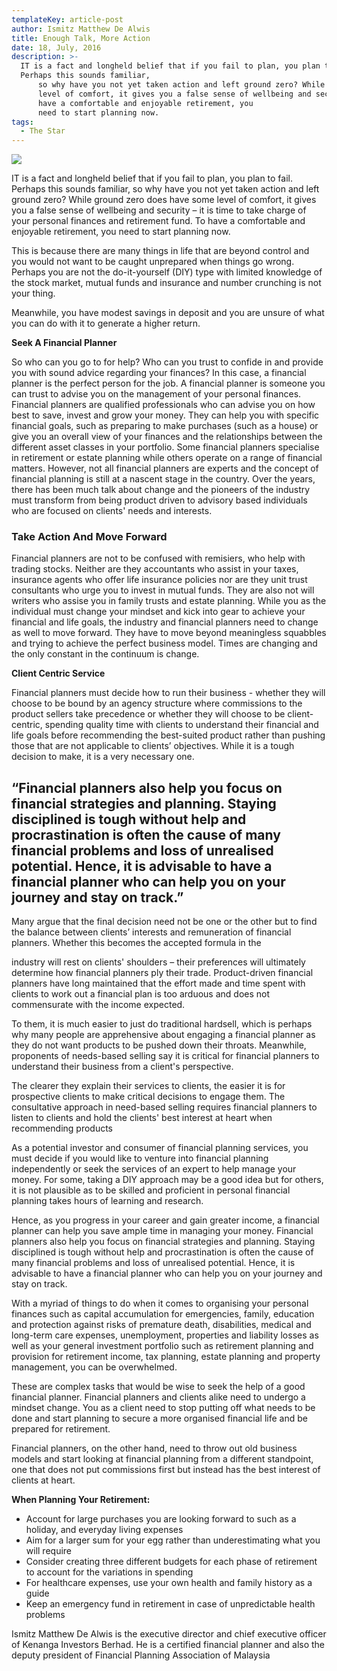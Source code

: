 ```yaml
---
templateKey: article-post
author: Ismitz Matthew De Alwis
title: Enough Talk, More Action
date: 18, July, 2016
description: >-
  IT is a fact and longheld belief that if you fail to plan, you plan to fail.
  Perhaps this sounds familiar,
      so why have you not yet taken action and left ground zero? While ground zero does have some
      level of comfort, it gives you a false sense of wellbeing and security – it is time to take charge of your personal finances and retirement fund. To
      have a comfortable and enjoyable retirement, you
      need to start planning now.
tags:
  - The Star
---
```

![](/img/2016-07-18-the-star-enough-talk-more-action.png)

<p>IT is a fact and longheld belief that if you fail to plan, you plan to fail. Perhaps this sounds familiar,
    so why have you not yet taken action and left ground zero? While ground zero does have some
    level of comfort, it gives you a false sense of wellbeing and security – it is time to take charge of your personal finances and retirement fund. To
    have a comfortable and enjoyable retirement, you
    need to start planning now. </p>

<p>This is because there are many things in life that
    are beyond control and you would not want to be
    caught unprepared when things go wrong. Perhaps
    you are not the do-it-yourself (DIY) type with limited
    knowledge of the stock market, mutual funds and
    insurance and number crunching is not your thing. </p>
  
<p>Meanwhile, you have modest savings in deposit
    and you are unsure of what you can do with it to
    generate a higher return. </p>

**Seek A Financial Planner</h3>**

<p>So who can you go to for help? Who can you trust to confide in and provide you with sound
    advice regarding your finances? In this case, a financial planner is the perfect person for the job.
    A financial planner is someone you can trust to advise you on the management of your personal
    finances. Financial planners are qualified professionals who can advise you on how best to save,
    invest and grow your money. They can help you with specific financial goals, such as preparing to
    make purchases (such as a house) or give you an overall view of your finances and the
    relationships between the different asset classes in your portfolio. Some financial planners specialise in retirement or estate planning while others operate on a range of financial matters.
    However, not all financial planners are experts and the concept of financial planning is still at a
    nascent stage in the country. Over the years, there has been much talk about change and the
    pioneers of the industry must transform from being product driven to advisory based individuals
    who are focused on clients' needs and interests.</p>

<h3>Take Action And Move Forward</h3>

<p>Financial planners are not to be confused with remisiers, who help with trading stocks. Neither
    are they accountants who assist in your taxes, insurance agents who offer life insurance policies
    nor are they unit trust consultants who urge you to invest in mutual funds. They are also not will
    writers who assise you in family trusts and estate planning. While you as the individual must
    change your mindset and kick into gear to achieve your financial and life goals, the industry and
    financial planners need to change as well to move forward. They have to move beyond
    meaningless squabbles and trying to achieve the perfect business model. Times are changing
    and the only constant in the continuum is change.</p>

**Client Centric Service</h3>**

<p>Financial planners must decide how to run their
    business - whether they will choose to be bound by an
    agency structure where commissions to the product
    sellers take precedence or whether they will choose to
    be client-centric, spending quality time with clients to
    understand their financial and life goals before
    recommending the best-suited product rather than
    pushing those that are not applicable to clients’
    objectives. While it is a tough decision to make, it is a
    very necessary one.</p>

<h2>“Financial planners also
    help you focus on financial
    strategies and planning.
    Staying disciplined is
    tough without help and
    procrastination is often the
    cause of many financial
    problems and loss of
    unrealised potential. Hence, it is advisable to
    have a financial planner
    who can help you on your
    journey and stay on track.”</h2>

<p>Many argue that the final decision need not be one or
    the other but to find the balance between clients’
    interests and remuneration of financial planners.
    Whether this becomes the accepted formula in the </p>

<p>industry will rest on clients' shoulders – their preferences will ultimately determine how financial
    planners ply their trade. Product-driven financial planners have long maintained that the effort
    made and time spent with clients to work out a financial plan is too arduous and does not
    commensurate with the income expected. </p>

<p>To them, it is much easier to just do traditional hardsell, which is perhaps why many people are
    apprehensive about engaging a financial planner as they do not want products to be pushed
    down their throats. Meanwhile, proponents of needs-based selling say it is critical for financial
    planners to understand their business from a client's perspective. </p>

<p>The clearer they explain their services to clients, the easier it is for prospective clients to make
    critical decisions to engage them. The consultative approach in need-based selling requires
    financial planners to listen to clients and hold the clients' best interest at heart when
    recommending products</p>

<p>As a potential investor and consumer of financial planning services, you must decide if you would
    like to venture into financial planning independently or seek the services of an expert to help
    manage your money. For some, taking a DIY approach may be a good idea but for others, it is
    not plausible as to be skilled and proficient in personal financial planning takes hours of learning
    and research. </p>

<p>Hence, as you progress in your career and gain greater income, a financial planner can help you
    save ample time in managing your money. Financial planners also help you focus on financial
    strategies and planning. Staying disciplined is tough without help and procrastination is often the
    cause of many financial problems and loss of unrealised potential. Hence, it is advisable to have
    a financial planner who can help you on your journey and stay on track.</p>

<p>With a myriad of things to do when it comes to organising your personal finances such as capital
    accumulation for emergencies, family, education and protection against risks of premature death,
    disabilities, medical and long-term care expenses, unemployment, properties and liability losses
    as well as your general investment portfolio such as retirement planning and provision for
    retirement income, tax planning, estate planning and property management, you can be
    overwhelmed.</p>

<p>These are complex tasks that would be wise to seek the help of a good financial planner.
    Financial planners and clients alike need to undergo a mindset change. You as a client need to
    stop putting off what needs to be done and start planning to secure a more organised financial life
    and be prepared for retirement. </p>

<p>Financial planners, on the other hand, need to throw out old business models and start looking at
    financial planning from a different standpoint, one that does not put commissions first but instead
    has the best interest of clients at heart.</p>

**When Planning Your Retirement:</h3>**

<ul>
    <li>Account for large purchases you are looking forward to such as a holiday, and
        everyday living expenses</li>
    <li>Aim for a larger sum for your egg rather than underestimating what you will
        require</li>
    <li>Consider creating three different budgets for each phase of retirement to
        account for the variations in spending</li>
    <li>For healthcare expenses, use your own health and family history as a guide</li>
    <li>Keep an emergency fund in retirement in case of unpredictable health problems</li>
</ul>  

<p>Ismitz Matthew De Alwis is the executive director and chief executive officer of Kenanga Investors Berhad.
    He is a certified financial planner and also the deputy president of Financial Planning Association of
    Malaysia</p>